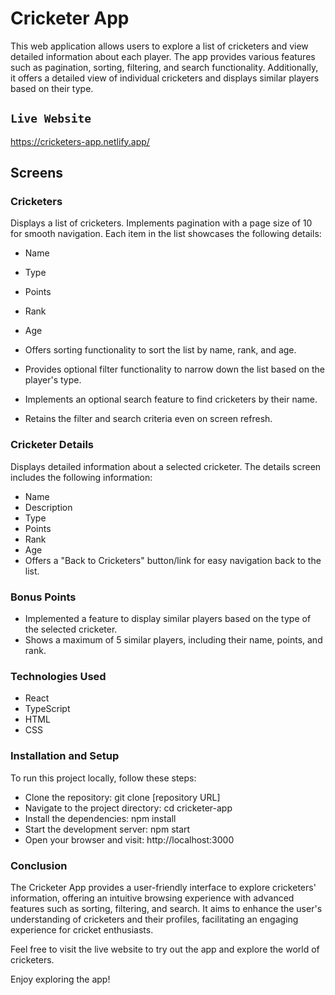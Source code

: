 # Cricketer App
This web application allows users to explore a list of cricketers and view detailed information about each player. The app provides various features such as pagination, sorting, filtering, and search functionality. Additionally, it offers a detailed view of individual cricketers and displays similar players based on their type.

## `Live Website`
https://cricketers-app.netlify.app/

## Screens
### Cricketers
Displays a list of cricketers.
Implements pagination with a page size of 10 for smooth navigation.
Each item in the list showcases the following details:
- Name
- Type
- Points
- Rank
- Age

- Offers sorting functionality to sort the list by name, rank, and age.
- Provides optional filter functionality to narrow down the list based on the player's type.
- Implements an optional search feature to find cricketers by their name.
- Retains the filter and search criteria even on screen refresh.


### Cricketer Details
Displays detailed information about a selected cricketer.
The details screen includes the following information:
- Name
- Description
- Type
- Points
- Rank
- Age
- Offers a "Back to Cricketers" button/link for easy navigation back to the list.

### Bonus Points
- Implemented a feature to display similar players based on the type of the selected cricketer.
- Shows a maximum of 5 similar players, including their name, points, and rank.

### Technologies Used
- React
- TypeScript
- HTML
- CSS


### Installation and Setup
To run this project locally, follow these steps:
- Clone the repository: git clone [repository URL]
- Navigate to the project directory: cd cricketer-app
- Install the dependencies: npm install
- Start the development server: npm start
- Open your browser and visit: http://localhost:3000

### Conclusion
The Cricketer App provides a user-friendly interface to explore cricketers' information, offering an intuitive browsing experience with advanced features such as sorting, filtering, and search. It aims to enhance the user's understanding of cricketers and their profiles, facilitating an engaging experience for cricket enthusiasts.

Feel free to visit the live website to try out the app and explore the world of cricketers.

Enjoy exploring the app!

